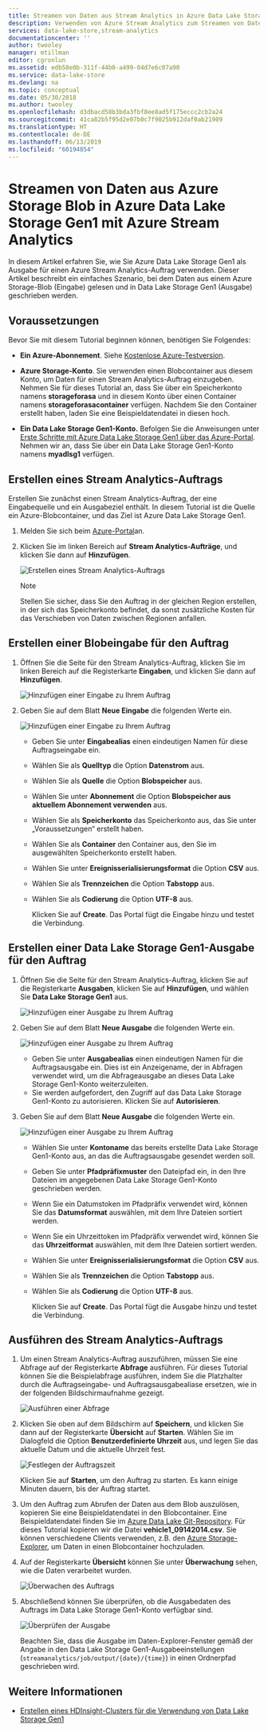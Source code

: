 ```yaml
---
title: Streamen von Daten aus Stream Analytics in Azure Data Lake Storage Gen1 | Microsoft-Dokumentation
description: Verwenden von Azure Stream Analytics zum Streamen von Daten in Azure Data Lake Storage Gen1
services: data-lake-store,stream-analytics
documentationcenter: ''
author: twooley
manager: mtillman
editor: cgronlun
ms.assetid: edb58e0b-311f-44b0-a499-04d7e6c07a90
ms.service: data-lake-store
ms.devlang: na
ms.topic: conceptual
ms.date: 05/30/2018
ms.author: twooley
ms.openlocfilehash: d3dbacd58b3bda3fbf8ee8ad5f175eccc2cb2a24
ms.sourcegitcommit: 41ca82b5f95d2e07b0c7f9025b912daf0ab21909
ms.translationtype: HT
ms.contentlocale: de-DE
ms.lasthandoff: 06/13/2019
ms.locfileid: "60194854"
---
```

# <a name="stream-data-from-azure-storage-blob-into-azure-data-lake-storage-gen1-using-azure-stream-analytics"></a>Streamen von Daten aus Azure Storage Blob in Azure Data Lake Storage Gen1 mit Azure Stream Analytics
In diesem Artikel erfahren Sie, wie Sie Azure Data Lake Storage Gen1 als Ausgabe für einen Azure Stream Analytics-Auftrag verwenden. Dieser Artikel beschreibt ein einfaches Szenario, bei dem Daten aus einem Azure Storage-Blob (Eingabe) gelesen und in Data Lake Storage Gen1 (Ausgabe) geschrieben werden.

## <a name="prerequisites"></a>Voraussetzungen
Bevor Sie mit diesem Tutorial beginnen können, benötigen Sie Folgendes:

* **Ein Azure-Abonnement**. Siehe [Kostenlose Azure-Testversion](https://azure.microsoft.com/pricing/free-trial/).

* **Azure Storage-Konto**. Sie verwenden einen Blobcontainer aus diesem Konto, um Daten für einen Stream Analytics-Auftrag einzugeben. Nehmen Sie für dieses Tutorial an, dass Sie über ein Speicherkonto namens **storageforasa** und in diesem Konto über einen Container namens **storageforasacontainer** verfügen. Nachdem Sie den Container erstellt haben, laden Sie eine Beispieldatendatei in diesen hoch. 
  
* **Ein Data Lake Storage Gen1-Konto.** Befolgen Sie die Anweisungen unter [Erste Schritte mit Azure Data Lake Storage Gen1 über das Azure-Portal](data-lake-store-get-started-portal.md). Nehmen wir an, dass Sie über ein Data Lake Storage Gen1-Konto namens **myadlsg1** verfügen. 

## <a name="create-a-stream-analytics-job"></a>Erstellen eines Stream Analytics-Auftrags
Erstellen Sie zunächst einen Stream Analytics-Auftrag, der eine Eingabequelle und ein Ausgabeziel enthält. In diesem Tutorial ist die Quelle ein Azure-Blobcontainer, und das Ziel ist Azure Data Lake Storage Gen1.

1. Melden Sie sich beim [Azure-Portal](https://portal.azure.com)an.

2. Klicken Sie im linken Bereich auf **Stream Analytics-Aufträge**, und klicken Sie dann auf **Hinzufügen**.

    ![Erstellen eines Stream Analytics-Auftrags](./media/data-lake-store-stream-analytics/create.job.png "Erstellen eines Stream Analytics-Auftrags")

    > [!NOTE]
    > Stellen Sie sicher, dass Sie den Auftrag in der gleichen Region erstellen, in der sich das Speicherkonto befindet, da sonst zusätzliche Kosten für das Verschieben von Daten zwischen Regionen anfallen.
    >

## <a name="create-a-blob-input-for-the-job"></a>Erstellen einer Blobeingabe für den Auftrag

1. Öffnen Sie die Seite für den Stream Analytics-Auftrag, klicken Sie im linken Bereich auf die Registerkarte **Eingaben**, und klicken Sie dann auf **Hinzufügen**.

    ![Hinzufügen einer Eingabe zu Ihrem Auftrag](./media/data-lake-store-stream-analytics/create.input.1.png "Hinzufügen einer Eingabe zu Ihrem Auftrag")

2. Geben Sie auf dem Blatt **Neue Eingabe** die folgenden Werte ein.

    ![Hinzufügen einer Eingabe zu Ihrem Auftrag](./media/data-lake-store-stream-analytics/create.input.2.png "Hinzufügen einer Eingabe zu Ihrem Auftrag")

   * Geben Sie unter **Eingabealias** einen eindeutigen Namen für diese Auftragseingabe ein.
   * Wählen Sie als **Quelltyp** die Option **Datenstrom** aus.
   * Wählen Sie als **Quelle** die Option **Blobspeicher** aus.
   * Wählen Sie unter **Abonnement** die Option **Blobspeicher aus aktuellem Abonnement verwenden** aus.
   * Wählen Sie als **Speicherkonto** das Speicherkonto aus, das Sie unter „Voraussetzungen“ erstellt haben. 
   * Wählen Sie als **Container** den Container aus, den Sie im ausgewählten Speicherkonto erstellt haben.
   * Wählen Sie unter **Ereignisserialisierungsformat** die Option **CSV** aus.
   * Wählen Sie als **Trennzeichen** die Option **Tabstopp** aus.
   * Wählen Sie als **Codierung** die Option **UTF-8** aus.

     Klicken Sie auf **Create**. Das Portal fügt die Eingabe hinzu und testet die Verbindung.


## <a name="create-a-data-lake-storage-gen1-output-for-the-job"></a>Erstellen einer Data Lake Storage Gen1-Ausgabe für den Auftrag

1. Öffnen Sie die Seite für den Stream Analytics-Auftrag, klicken Sie auf die Registerkarte **Ausgaben**, klicken Sie auf **Hinzufügen**, und wählen Sie **Data Lake Storage Gen1** aus.

    ![Hinzufügen einer Ausgabe zu Ihrem Auftrag](./media/data-lake-store-stream-analytics/create.output.1.png "Hinzufügen einer Ausgabe zu Ihrem Auftrag")

2. Geben Sie auf dem Blatt **Neue Ausgabe** die folgenden Werte ein.

    ![Hinzufügen einer Ausgabe zu Ihrem Auftrag](./media/data-lake-store-stream-analytics/create.output.2.png "Hinzufügen einer Ausgabe zu Ihrem Auftrag")

    * Geben Sie unter **Ausgabealias** einen eindeutigen Namen für die Auftragsausgabe ein. Dies ist ein Anzeigename, der in Abfragen verwendet wird, um die Abfrageausgabe an dieses Data Lake Storage Gen1-Konto weiterzuleiten.
    * Sie werden aufgefordert, den Zugriff auf das Data Lake Storage Gen1-Konto zu autorisieren. Klicken Sie auf **Autorisieren**.

3. Geben Sie auf dem Blatt **Neue Ausgabe** die folgenden Werte ein.

    ![Hinzufügen einer Ausgabe zu Ihrem Auftrag](./media/data-lake-store-stream-analytics/create.output.3.png "Hinzufügen einer Ausgabe zu Ihrem Auftrag")

   * Wählen Sie unter **Kontoname** das bereits erstellte Data Lake Storage Gen1-Konto aus, an das die Auftragsausgabe gesendet werden soll.
   * Geben Sie unter **Pfadpräfixmuster** den Dateipfad ein, in den Ihre Dateien im angegebenen Data Lake Storage Gen1-Konto geschrieben werden.
   * Wenn Sie ein Datumstoken im Pfadpräfix verwendet wird, können Sie das **Datumsformat** auswählen, mit dem Ihre Dateien sortiert werden.
   * Wenn Sie ein Uhrzeittoken im Pfadpräfix verwendet wird, können Sie das **Uhrzeitformat** auswählen, mit dem Ihre Dateien sortiert werden.
   * Wählen Sie unter **Ereignisserialisierungsformat** die Option **CSV** aus.
   * Wählen Sie als **Trennzeichen** die Option **Tabstopp** aus.
   * Wählen Sie als **Codierung** die Option **UTF-8** aus.
    
     Klicken Sie auf **Create**. Das Portal fügt die Ausgabe hinzu und testet die Verbindung.
    
## <a name="run-the-stream-analytics-job"></a>Ausführen des Stream Analytics-Auftrags

1. Um einen Stream Analytics-Auftrag auszuführen, müssen Sie eine Abfrage auf der Registerkarte **Abfrage** ausführen. Für dieses Tutorial können Sie die Beispielabfrage ausführen, indem Sie die Platzhalter durch die Auftragseingabe- und Auftragsausgabealiase ersetzen, wie in der folgenden Bildschirmaufnahme gezeigt.

    ![Ausführen einer Abfrage](./media/data-lake-store-stream-analytics/run.query.png "Ausführen einer Abfrage")

2. Klicken Sie oben auf dem Bildschirm auf **Speichern**, und klicken Sie dann auf der Registerkarte **Übersicht** auf **Starten**. Wählen Sie im Dialogfeld die Option **Benutzerdefinierte Uhrzeit** aus, und legen Sie das aktuelle Datum und die aktuelle Uhrzeit fest.

    ![Festlegen der Auftragszeit](./media/data-lake-store-stream-analytics/run.query.2.png "Festlegen der Auftragszeit")

    Klicken Sie auf **Starten**, um den Auftrag zu starten. Es kann einige Minuten dauern, bis der Auftrag startet.

3. Um den Auftrag zum Abrufen der Daten aus dem Blob auszulösen, kopieren Sie eine Beispieldatendatei in den Blobcontainer. Eine Beispieldatendatei finden Sie im [Azure Data Lake Git-Repository](https://github.com/Azure/usql/tree/master/Examples/Samples/Data/AmbulanceData/Drivers.txt). Für dieses Tutorial kopieren wir die Datei **vehicle1_09142014.csv**. Sie können verschiedene Clients verwenden, z.B. den [Azure Storage-Explorer](https://storageexplorer.com/), um Daten in einen Blobcontainer hochzuladen.

4. Auf der Registerkarte **Übersicht** können Sie unter **Überwachung** sehen, wie die Daten verarbeitet wurden.

    ![Überwachen des Auftrags](./media/data-lake-store-stream-analytics/run.query.3.png "Überwachen des Auftrags")

5. Abschließend können Sie überprüfen, ob die Ausgabedaten des Auftrags im Data Lake Storage Gen1-Konto verfügbar sind. 

    ![Überprüfen der Ausgabe](./media/data-lake-store-stream-analytics/run.query.4.png "Überprüfen der Ausgabe")

    Beachten Sie, dass die Ausgabe im Daten-Explorer-Fenster gemäß der Angabe in den Data Lake Storage Gen1-Ausgabeeinstellungen (`streamanalytics/job/output/{date}/{time}`) in einen Ordnerpfad geschrieben wird.  

## <a name="see-also"></a>Weitere Informationen
* [Erstellen eines HDInsight-Clusters für die Verwendung von Data Lake Storage Gen1](data-lake-store-hdinsight-hadoop-use-portal.md)
